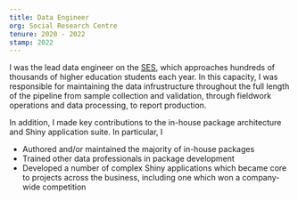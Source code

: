 ```yaml
---
title: Data Engineer
org: Social Research Centre
tenure: 2020 - 2022
stamp: 2022
---
```



I was the lead data engineer on the [SES](https://www.qilt.edu.au/surveys/student-experience-survey-(ses)), which approaches hundreds of thousands of higher education students each year. In this capacity, I was responsible for maintaining the data infrustructure throughout the full length of the pipeline from sample collection and validation, through fieldwork operations and data processing, to report production. 

In addition, I made key contributions to the in-house package architecture and Shiny application suite. In particular, I

- Authored and/or maintained the majority of in-house packages
- Trained other data professionals in package development
- Developed a number of complex Shiny applications which became core to projects across the business, including one which won a company-wide competition

